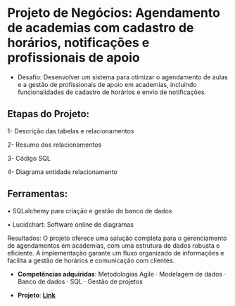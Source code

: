 # Projeto de Negócios: Agendamento de academias com cadastro de horários, notificações e profissionais de apoio

* Desafio: Desenvolver um sistema para otimizar o agendamento de aulas e a gestão de profissionais de apoio em academias, incluindo funcionalidades de cadastro de horários e envio de notificações.

## Etapas do Projeto:

1- Descrição das tabelas e relacionamentos

2- Resumo dos relacionamentos

3- Código SQL 

4- Diagrama entidade relacionamento

## Ferramentas:

• SQLalchemy para criação e gestão do banco de dados

• Lucidchart: Software online de diagramas

Resultados: O projeto oferece uma solução completa para o gerenciamento de agendamentos em academias, com uma estrutura de dados robusta e eficiente. A implementação garante um fluxo organizado de informações e facilita a gestão de horários e comunicação com clientes.

* **Competências adquiridas**: Metodologias Agile · Modelagem de dados · Banco de dados · SQL · Gestão de projetos

* **Projeto**: [**Link**](https://github.com/RDS-Projects)
